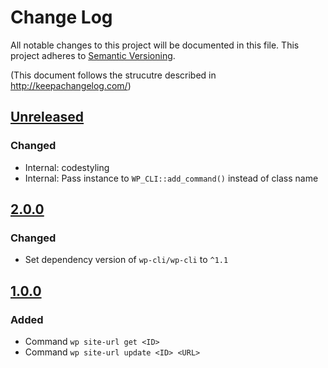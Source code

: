 # Change Log
All notable changes to this project will be documented in this file.
This project adheres to [Semantic Versioning](http://semver.org/).

(This document follows the strucutre described in http://keepachangelog.com/)

## [Unreleased]

### Changed
* Internal: codestyling
* Internal: Pass instance to `WP_CLI::add_command()` instead of class name

## [2.0.0]
### Changed
* Set dependency version of `wp-cli/wp-cli` to `^1.1`

## [1.0.0]
### Added
* Command `wp site-url get <ID>`
* Command `wp site-url update <ID> <URL>`

[Unreleased]: http://github.com/VENDOR/PROJECT/compare/2.0.0...master
[2.0.0]: https://github.com/inpsyde/wp-cli-site-url/compare/1.0.0...2.0.0
[1.0.0]: https://github.com/inpsyde/wp-cli-site-url/tree/1.0.0
